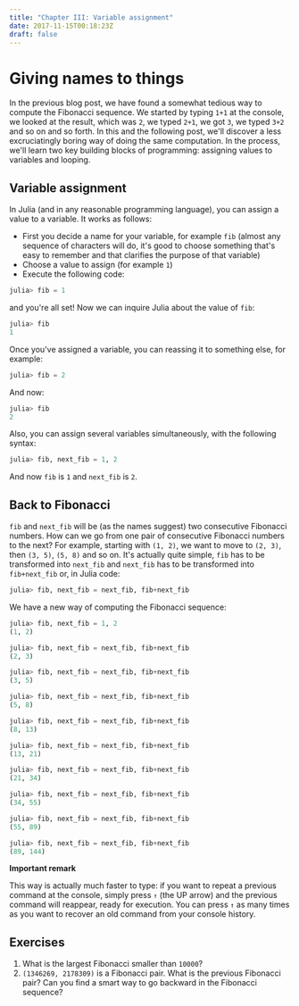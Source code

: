 ```yaml
---
title: "Chapter III: Variable assignment"
date: 2017-11-15T00:18:23Z
draft: false
---
```

# Giving names to things

In the previous blog post, we have found a somewhat tedious way to compute the Fibonacci sequence. We started by typing `1+1` at the console, we looked at the result, which was `2`, we typed `2+1`, we got `3`, we typed `3+2` and so on and so forth. In this and the following post, we'll discover a less excruciatingly boring way of doing the same computation. In the process, we'll learn two key building blocks of programming: assigning values to variables and looping.

## Variable assignment

In Julia (and in any reasonable programming language), you can assign a value to a variable. It works as follows:

- First you decide a name for your variable, for example `fib` (almost any sequence of characters will do, it's good to choose something that's easy to remember and that clarifies the purpose of that variable)
- Choose a value to assign (for example `1`)
- Execute the following code:

```julia
julia> fib = 1
```

and you're all set! Now we can inquire Julia about the value of `fib`:

```julia
julia> fib
1
```

Once you've assigned a variable, you can reassing it to something else, for example:

```julia
julia> fib = 2
```

And now:

```julia
julia> fib
2
```

Also, you can assign several variables simultaneously, with the following syntax:

```julia
julia> fib, next_fib = 1, 2
```

And now `fib` is `1` and `next_fib` is `2`.

## Back to Fibonacci

`fib` and `next_fib` will be (as the names suggest) two consecutive Fibonacci numbers. How can we go from one pair of consecutive Fibonacci numbers to the next? For example, starting with `(1, 2)`, we want to move to `(2, 3)`, then `(3, 5)`, `(5, 8)` and so on. It's actually quite simple, `fib` has to be transformed into `next_fib` and `next_fib` has to be transformed into `fib+next_fib` or, in Julia code:

```julia
julia> fib, next_fib = next_fib, fib+next_fib
```

We have a new way of computing the Fibonacci sequence:

```julia
julia> fib, next_fib = 1, 2
(1, 2)

julia> fib, next_fib = next_fib, fib+next_fib
(2, 3)

julia> fib, next_fib = next_fib, fib+next_fib
(3, 5)

julia> fib, next_fib = next_fib, fib+next_fib
(5, 8)

julia> fib, next_fib = next_fib, fib+next_fib
(8, 13)

julia> fib, next_fib = next_fib, fib+next_fib
(13, 21)

julia> fib, next_fib = next_fib, fib+next_fib
(21, 34)

julia> fib, next_fib = next_fib, fib+next_fib
(34, 55)

julia> fib, next_fib = next_fib, fib+next_fib
(55, 89)

julia> fib, next_fib = next_fib, fib+next_fib
(89, 144)
```

 <div class="boxBorder">

**Important remark**

This way is actually much faster to type: if you want to repeat a previous command at the console, simply press `↑` (the UP arrow) and the previous command will reappear, ready for execution. You can press `↑` as many times as you want to recover an old command from your console history.
</div>

## Exercises

1. What is the largest Fibonacci smaller than `10000`?
1. `(1346269, 2178309)` is a Fibonacci pair. What is the previous Fibonacci pair? Can you find a smart way to go backward in the Fibonacci sequence?